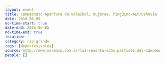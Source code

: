 ```yaml
---
layout: event 
title: Campeonato Apertura de Voleibol, mujeres, Pingüino-AEP/Oshovia
date: 2016-06-05
no-time-start: true
date-end: 2016-06-05
no-time-end: true
location: 
category: rio-grande
tags: [deportes,voley]
source: http://www.surenio.com.ar/los-sesenta-ocho-partidos-del-campeonato-apertura-2016/
people: []
---
```

